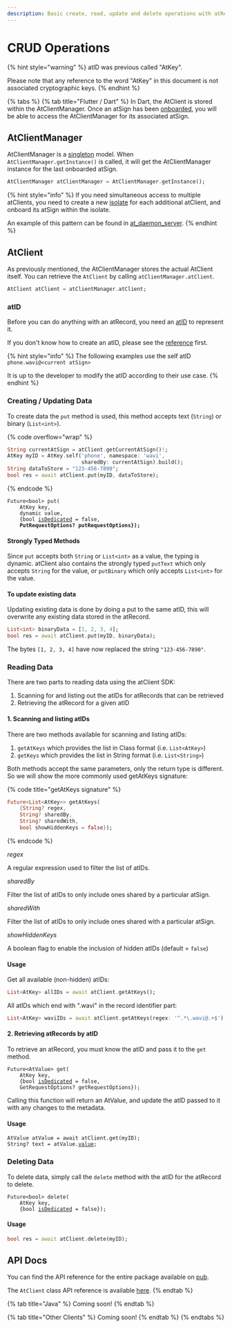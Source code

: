 ```yaml
---
description: Basic create, read, update and delete operations with atRecords
---
```


# CRUD Operations

{% hint style="warning" %}
atID was previous called "AtKey".

Please note that any reference to the word "AtKey" in this document is not associated cryptographic keys.
{% endhint %}

{% tabs %}
{% tab title="Flutter / Dart" %}
In Dart, the AtClient is stored within the AtClientManager. Once an atSign has been [onboarded](onboarding.md), you will be able to access the AtClientManager for its associated atSign.

## AtClientManager

AtClientManager is a [singleton](https://en.wikipedia.org/wiki/Singleton\_pattern) model. When `AtClientManager.getInstance()` is called, it will get the AtClientManager instance for the last onboarded atSign.

```dart
AtClientManager atClientManager = AtClientManager.getInstance();
```

{% hint style="info" %}
If you need simultaneous access to multiple atClients, you need to create a new [isolate](https://dart.dev/language/concurrency#how-isolates-work) for each additional atClient, and onboard its atSign within the isolate.&#x20;

An example of this pattern can be found in [at\_daemon\_server](https://github.com/atsign-foundation/at\_services/tree/trunk/packages/at\_daemon\_server/lib/src/server).
{% endhint %}

## AtClient

As previously mentioned, the AtClientManager stores the actual AtClient itself. You can retrieve the `AtClient` by calling `atClientManager.atClient`.

```dart
AtClient atClient = atClientManager.atClient;
```

### atID

Before you can do anything with an atRecord, you need an [atID](../core/atrecord.md#atidentifier) to represent it.

If you don't know how to create an atID, please see the [reference](atid-reference.md) first.

{% hint style="info" %}
The following examples use the self atID `phone.wavi@<current atSign>`

It is up to the developer to modify the atID according to their use case.
{% endhint %}

### Creating / Updating Data

To create data the `put` method is used, this method accepts text (`String`) or binary (`List<int>`).

{% code overflow="wrap" %}
```dart
String currentAtSign = atClient.getCurrentAtSign()!;
AtKey myID = AtKey.self('phone', namespace: 'wavi',
                        sharedBy: currentAtSign).build();
String dataToStore = "123-456-7890";
bool res = await atClient.put(myID, dataToStore);
```
{% endcode %}

<pre class="language-dart" data-title="put signature"><code class="lang-dart">Future&#x3C;bool> put(
    AtKey key,
    dynamic value,
    {bool <a data-footnote-ref href="#user-content-fn-1">isDedicated</a> = false,
<strong>    PutRequestOptions? putRequestOptions});
</strong></code></pre>

#### Strongly Typed Methods

Since `put` accepts both `String` or `List<int>` as a value, the typing is dynamic. atClient also contains the strongly typed `putText` which only accepts `String` for the value, or `putBinary` which only accepts `List<int>` for the value.

#### To update existing data

Updating existing data is done by doing a put to the same atID, this will overwrite any existing data stored in the atRecord.

```dart
List<int> binaryData = [1, 2, 3, 4];
bool res = await atClient.put(myID, binaryData);
```

The bytes `[1, 2, 3, 4]` have now replaced the string `"123-456-7890"`.

### Reading Data

There are two parts to reading data using the atClient SDK:

1. Scanning for and listing out the atIDs for atRecords that can be retrieved
2. Retrieving the atRecord for a given atID

#### 1. Scanning and listing atIDs

There are two methods available for scanning and listing atIDs:

1. `getAtKeys` which provides the list in Class format (i.e. `List<AtKey>`)
2. `getKeys` which provides the list in String format (i.e. `List<String>`)

Both methods accept the same parameters, only the return type is different. So we will show the more commonly used getAtKeys signature:

{% code title="getAtKeys signature" %}
```dart
Future<List<AtKey>> getAtKeys(
    {String? regex,
    String? sharedBy,
    String? sharedWith,
    bool showHiddenKeys = false});
```
{% endcode %}

_regex_

A regular expression used to filter the list of atIDs.

_sharedBy_

Filter the list of atIDs to only include ones shared by a particular atSign.

_sharedWith_

Filter the list of atIDs to only include ones shared with a particular atSign.

_showHiddenKeys_

A boolean flag to enable the inclusion of hidden atIDs (default = `false`)

#### Usage

Get all available (non-hidden) atIDs:

```dart
List<AtKey> allIDs = await atClient.getAtKeys();
```

All atIDs which end with ".wavi" in the record identifier part:

```dart
List<AtKey> waviIDs = await atClient.getAtKeys(regex: '^.*\.wavi@.+$');
```

#### 2. Retrieving atRecords by atID

To retrieve an atRecord, you must know the atID and pass it to the `get` method.

<pre class="language-dart" data-title="get signature"><code class="lang-dart">Future&#x3C;AtValue> get(
    AtKey key,
    {bool <a data-footnote-ref href="#user-content-fn-2">isDedicated</a> = false,
    GetRequestOptions? getRequestOptions});
</code></pre>

Calling this function will return an AtValue, and update the atID passed to it with any changes to the metadata.

#### Usage

<pre class="language-dart"><code class="lang-dart">AtValue atValue = await atClient.get(myID);
String? text = atValue.<a data-footnote-ref href="#user-content-fn-3">value</a>;
</code></pre>

### Deleting Data

To delete data, simply call the `delete` method with the atID for the atRecord to delete.

<pre class="language-dart" data-title="delete signature"><code class="lang-dart">Future&#x3C;bool> delete(
    AtKey key,
    {bool <a data-footnote-ref href="#user-content-fn-4">isDedicated</a> = false});
</code></pre>

#### Usage

```dart
bool res = await atClient.delete(myID);
```

## API Docs

You can find the API reference for the entire package available on [pub](https://pub.dev/documentation/at\_client/latest/).

The `AtClient` class API reference is available [here](https://pub.dev/documentation/at\_client/latest/at\_client/AtClient-class.html).
{% endtab %}

{% tab title="Java" %}
Coming soon!
{% endtab %}

{% tab title="Other Clients" %}
Coming soon!
{% endtab %}
{% endtabs %}

[^1]: This has been deprecated, and will be ignored.

[^2]: This has been deprecated, and will be ignored.

[^3]: If metaData.isBinary is true, then this will be a List\<int>.

[^4]: This has been deprecated, and will be ignored.
